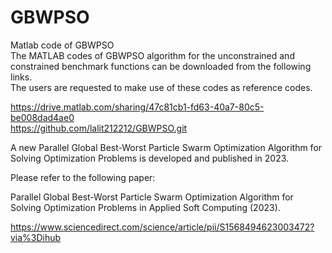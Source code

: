 # GBWPSO                                    
Matlab code of GBWPSO                                          
The MATLAB codes of GBWPSO algorithm for the unconstrained and constrained benchmark functions can be downloaded from the following links.            
The users are requested to make use of these codes as reference codes.

https://drive.matlab.com/sharing/47c81cb1-fd63-40a7-80c5-be008dad4ae0                                                  
https://github.com/lalit212212/GBWPSO.git

A new Parallel Global Best-Worst Particle Swarm Optimization Algorithm for Solving Optimization Problems is developed and published in 2023.

Please refer to the following paper:

Parallel Global Best-Worst Particle Swarm Optimization Algorithm for Solving Optimization Problems in Applied Soft Computing (2023).

https://www.sciencedirect.com/science/article/pii/S1568494623003472?via%3Dihub
